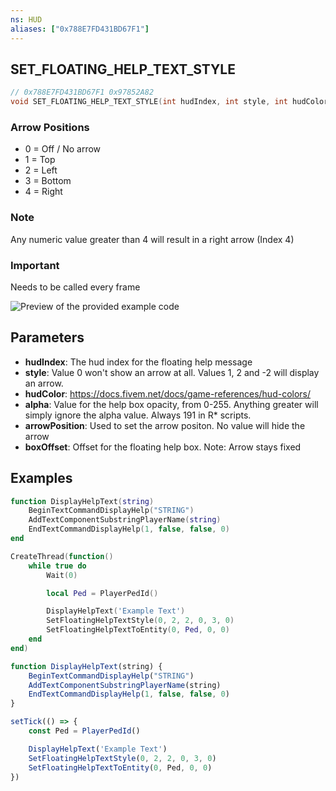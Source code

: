 ```yaml
---
ns: HUD
aliases: ["0x788E7FD431BD67F1"]
---
```

## SET_FLOATING_HELP_TEXT_STYLE

```c
// 0x788E7FD431BD67F1 0x97852A82
void SET_FLOATING_HELP_TEXT_STYLE(int hudIndex, int style, int hudColor, int alpha, int arrowPosition, int boxOffset);
```

### Arrow Positions
* 0 = Off / No arrow
* 1 = Top
* 2 = Left
* 3 = Bottom
* 4 = Right

### Note
Any numeric value greater than 4 will result in a right arrow (Index 4)

### Important
Needs to be called every frame

![Preview of the provided example code](https://forum.cfx.re/uploads/default/original/4X/7/f/3/7f319bc93c3a00b8829bd4ac8dddc235fbf3a9ef.png)

## Parameters
* **hudIndex**: The hud index for the floating help message
* **style**: Value 0 won't show an arrow at all. Values 1, 2 and -2 will display an arrow.
* **hudColor**: https://docs.fivem.net/docs/game-references/hud-colors/
* **alpha**: Value for the help box opacity, from 0-255. Anything greater will simply ignore the alpha value. Always 191 in R* scripts.
* **arrowPosition**: Used to set the arrow positon. No value will hide the arrow
* **boxOffset**: Offset for the floating help box. Note: Arrow stays fixed

## Examples
```lua
function DisplayHelpText(string)
    BeginTextCommandDisplayHelp("STRING")
    AddTextComponentSubstringPlayerName(string)
    EndTextCommandDisplayHelp(1, false, false, 0)
end

CreateThread(function()
    while true do
        Wait(0)

        local Ped = PlayerPedId()

        DisplayHelpText('Example Text')
        SetFloatingHelpTextStyle(0, 2, 2, 0, 3, 0)
        SetFloatingHelpTextToEntity(0, Ped, 0, 0)
    end
end)
```

```js
function DisplayHelpText(string) {
    BeginTextCommandDisplayHelp("STRING")
    AddTextComponentSubstringPlayerName(string)
    EndTextCommandDisplayHelp(1, false, false, 0)
}

setTick(() => {
    const Ped = PlayerPedId()

    DisplayHelpText('Example Text')
    SetFloatingHelpTextStyle(0, 2, 2, 0, 3, 0)
    SetFloatingHelpTextToEntity(0, Ped, 0, 0)
})
```
